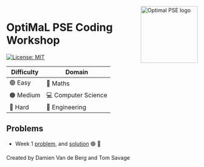 <a href="https://www.imperial.ac.uk/optimisation-and-machine-learning-for-process-engineering/about-us/">
<img src="https://avatars.githubusercontent.com/u/81195336?s=200&v=4" alt="Optimal PSE logo" title="OptimalPSE" align="right" height="150" />
</a>

# OptiMaL PSE Coding Workshop
[![License: MIT](https://img.shields.io/badge/License-MIT-yellow.svg)](https://opensource.org/licenses/MIT) 
 
| Difficulty | Domain |
|---|---|
| 🟢 Easy | 🧮 Maths |
| 🟠 Medium  | 💻 Computer Science |
| 🔴 Hard  | 🔬 Engineering |

## Problems
 - Week 1 [problem](week_1/description.md), and [solution](week_1/solution.md) 🟢 🧮


Created by Damien Van de Berg and Tom Savage 
